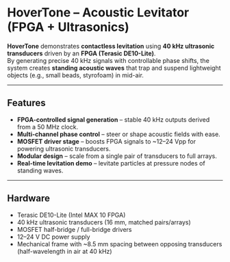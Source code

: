 # HoverTone – Acoustic Levitator (FPGA + Ultrasonics)

**HoverTone** demonstrates **contactless levitation** using **40 kHz ultrasonic transducers** driven by an **FPGA (Terasic DE10-Lite)**.  
By generating precise 40 kHz signals with controllable phase shifts, the system creates **standing acoustic waves** that trap and suspend lightweight objects (e.g., small beads, styrofoam) in mid-air.

---

## Features
- **FPGA-controlled signal generation** – stable 40 kHz outputs derived from a 50 MHz clock.  
- **Multi-channel phase control** – steer or shape acoustic fields with ease.  
- **MOSFET driver stage** – boosts FPGA signals to ~12–24 Vpp for powering ultrasonic transducers.  
- **Modular design** – scale from a single pair of transducers to full arrays.  
- **Real-time levitation demo** – levitate particles at pressure nodes of standing waves.  

---

## Hardware
- Terasic DE10-Lite (Intel MAX 10 FPGA)  
- 40 kHz ultrasonic transducers (16 mm, matched pairs/arrays)  
- MOSFET half-bridge / full-bridge drivers  
- 12–24 V DC power supply  
- Mechanical frame with ~8.5 mm spacing between opposing transducers (half-wavelength in air at 40 kHz)  
